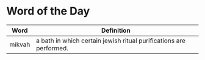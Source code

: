 # Word of the Day

|Word|Definition|
|---|---|
|mikvah|a bath in which certain jewish ritual purifications are performed.|